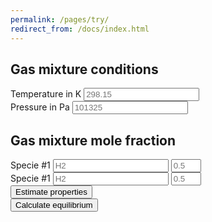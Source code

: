 ```yaml
---
permalink: /pages/try/
redirect_from: /docs/index.html
---
```


<div class="container">
    <h2 class="text-center"><b>Gas mixture conditions</b></h2>
    <div class="input-group">
        <span class="input-group-addon" id="T-addon1">Temperature in K </span> 
        <input type="number" class="form-control" placeholder="298.15" aria-describedby="T-addon1" id="T" min="0">
        <!--<div class="input-group-btn">
            <button type="button" class="btn btn-primary dropdown-toggle" data-toggle="dropdown" aria-haspopup="true" aria-expanded="false">K <span class="caret"></span></button>
            <ul class="dropdown-menu dropdown-menu-right">
            <li><a href="#">°C</a></li>
            <li><a href="#">K</a></li>
            </ul>
        </div> /btn-group -->
    </div><!-- /input-group -->
    <div class="input-group">
        <span class="input-group-addon" id="P-addon1">Pressure    in Pa</span>
        <input type="number" class="form-control" placeholder="101325" aria-describedby="P-addon1" id="P" min="0">
    </div><!-- /input-group -->
</div>

<div class="container">
    <h2 class="text-center"><b>Gas mixture mole fraction</b></h2>
    <div class="input-group">
        <span class="input-group-addon" id="s1-addon1">Specie #1 </span> 
        <input type="text" class="form-control" placeholder="H2"  aria-describedby="s1-addon1" id="n1">
        <input type="number" class="form-control" placeholder="0.5" aria-describedby="s1-addon1" id="x1" min="0" max="1">
    </div>
    <div class="input-group">
        <span class="input-group-addon" id="s2-addon1">Specie #1 </span> 
        <input type="text" class="form-control" placeholder="H2"  aria-describedby="s2-addon1" id="n1">
        <input type="number" class="form-control" placeholder="0.5" aria-describedby="s2-addon1" id="x1" min="0" max="1">
    </div>
</div>

<!--
<div class="container">
    <h2 class="text-center"><b>Gas mixture conditions</b></h2>
    <div class="row">
        <div class="col-sm-6 text-center">
            <input type="number" class="form-control" placeholder="Temperature in K" id="T">
        </div>
        <div class="col-sm-6 text-center">
            <input type="number" class="form-control" placeholder="Pressure in Pa" id="P">
        </div>
    </div>
</div>
<div class="container">
    <h2 class="text-center"><b>Gas mixture mole fraction</b></h2>
    <div class="row">
        <div class="col-sm-4 text-center">
            <p>Specie #1</p>
        </div>
        <div class="col-sm-4 text-center">
            <input type="text" class="form-control" placeholder="Name" id="n1">
        </div>
        <div class="col-sm-4 text-center">
            <input type="number" class="form-control" placeholder="Mole fraction" id="x1">
        </div>
        <div class="w-100"></div>
        <div class="col-sm-4 text-center">
            <p>Specie #1</p>
        </div>
        <div class="col-sm-4 text-center">
            <input type="text" class="form-control" placeholder="Name" id="n2">
        </div>
        <div class="col-sm-4 text-center">
            <input type="number" class="form-control" placeholder="Mole fraction" id="x2">
        </div>
    </div>
</div>
-->
<!--
<p></p>
<div class="row">
    <div class="col-sm-6 text-center">
        <input type="text" class="form-control" placeholder="Specie name" id="n3">
    </div>
    <div class="col-sm-6 text-center">
        <input type="number" class="form-control" placeholder="Mole fraction" id="x3">
    </div>
</div>
<p></p>
<div class="row">
    <div class="col-sm-6 text-center">
        <input type="text" class="form-control" placeholder="Specie name" id="n4">
    </div>
    <div class="col-sm-6 text-center">
        <input type="number" class="form-control" placeholder="Mole fraction" id="x4">
    </div>
</div>
<p></p>
<div class="row">
    <div class="col-sm-6 text-center">
        <input type="text" class="form-control" placeholder="Specie name" id="n5">
    </div>
    <div class="col-sm-6 text-center">
        <input type="number" class="form-control" placeholder="Mole fraction" id="x5">
    </div>
</div>
<p></p>
<div class="row">
    <div class="col-sm-6 text-center">
        <input type="text" class="form-control" placeholder="Specie name" id="n6">
    </div>
    <div class="col-sm-6 text-center">
        <input type="number" class="form-control" placeholder="Mole fraction" id="x6">
    </div>
</div>
<p></p>
<div class="row">
    <div class="col-sm-6 text-center">
        <input type="text" class="form-control" placeholder="Specie name" id="n7">
    </div>
    <div class="col-sm-6 text-center">
        <input type="number" class="form-control" placeholder="Mole fraction" id="x7">
    </div>
</div>
<p></p>
<div class="row">
    <div class="col-sm-6 text-center">
        <input type="text" class="form-control" placeholder="Specie name" id="n8">
    </div>
    <div class="col-sm-6 text-center">
        <input type="number" class="form-control" placeholder="Mole fraction" id="x8">
    </div>
</div>
<p></p>
<div class="row">
    <div class="col-sm-6 text-center">
        <input type="text" class="form-control" placeholder="Specie name" id="n9">
    </div>
    <div class="col-sm-6 text-center">
        <input type="number" class="form-control" placeholder="Mole fraction" id="x9">
    </div>
</div>
<p></p>
<div class="row">
    <div class="col-sm-6 text-center">
        <input type="text" class="form-control" placeholder="Specie name" id="n10">
    </div>
    <div class="col-sm-6 text-center">
        <input type="number" class="form-control" placeholder="Mole fraction" id="x10">
    </div>
</div>
<p></p>
-->
<div class="row">
    <div class="col-sm-6 text-center">
        <button class="btn btn-primary btn-lg"><i class="fa fa-rocket" aria-hidden="true"></i>    Estimate properties</button>
    </div>
    <div class="col-sm-6 text-center">
        <button class="btn btn-primary btn-lg"><i class="fa fa-spinner" aria-hidden="true"></i>   Calculate equilibrium</button>
    </div>
</div>

